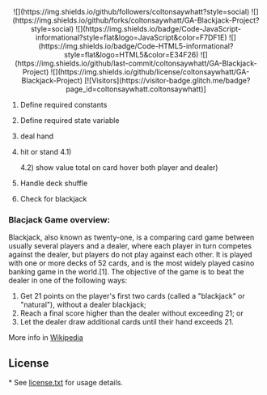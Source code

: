 <p align="center">
![](https://img.shields.io/github/followers/coltonsaywhatt?style=social)
![](https://img.shields.io/github/forks/coltonsaywhatt/GA-Blackjack-Project?style=social)
![](https://img.shields.io/badge/Code-JavaScript-informational?style=flat&logo=JavaScript&color=F7DF1E)
![](https://img.shields.io/badge/Code-HTML5-informational?style=flat&logo=HTML5&color=E34F26)
![](https://img.shields.io/github/last-commit/coltonsaywhatt/GA-Blackjack-Project)
![](https://img.shields.io/github/license/coltonsaywhatt/GA-Blackjack-Project)
[![Visitors](https://visitor-badge.glitch.me/badge?page_id=coltonsaywhatt.coltonsaywhatt)]
</p>



1) Define required constants

2) Define required state variable 

3) deal hand

4) hit or stand
    4.1)

    4.2) show value total on card hover both player and dealer)

5) Handle deck shuffle

6) Check for blackjack

### Blacjack Game overview:

Blackjack, also known as twenty-one, is a comparing card game between usually several players and a dealer, where each player in turn competes against the dealer, but players do not play against each other. It is played with one or more decks of 52 cards, and is the most widely played casino banking game in the world.[1]. The objective of the game is to beat the dealer in one of the following ways:

   1. Get 21 points on the player's first two cards (called a "blackjack" or "natural"), without a dealer blackjack;
   2. Reach a final score higher than the dealer without exceeding 21; or
   3. Let the dealer draw additional cards until their hand exceeds 21.

More info in [Wikipedia](https://en.wikipedia.org/wiki/Blackjack)

## License

\* See [license.txt](https://github.com/coltonsaywhatt/GA-Blackjack-Project/blob/main/index.html) for usage details.